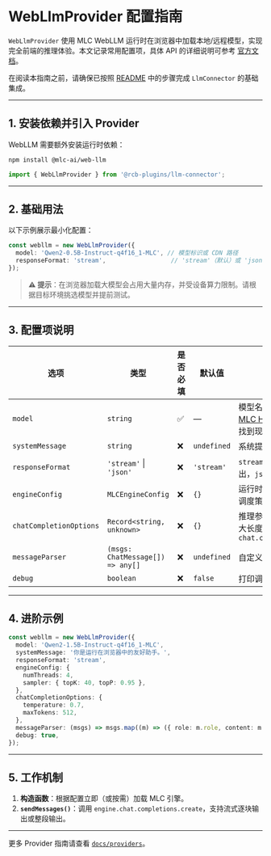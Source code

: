 # WebLlmProvider 配置指南

`WebLlmProvider` 使用 MLC WebLLM 运行时在浏览器中加载本地/远程模型，实现完全前端的推理体验。本文记录常用配置项，具体 API 的详细说明可参考 [官方文档](https://webllm.mlc.ai/docs/user/api_reference.html)。

在阅读本指南之前，请确保已按照 [README](../../README.md) 中的步骤完成 `LlmConnector` 的基础集成。

---

## 1. 安装依赖并引入 Provider

WebLLM 需要额外安装运行时依赖：

```bash
npm install @mlc-ai/web-llm
```

```ts
import { WebLlmProvider } from '@rcb-plugins/llm-connector';
```

---

## 2. 基础用法

以下示例展示最小化配置：

```ts
const webllm = new WebLlmProvider({
  model: 'Qwen2-0.5B-Instruct-q4f16_1-MLC', // 模型标识或 CDN 路径
  responseFormat: 'stream',                  // 'stream'（默认）或 'json'
});
```

> **⚠️ 提示**：在浏览器加载大模型会占用大量内存，并受设备算力限制。请根据目标环境挑选模型并提前测试。

---

## 3. 配置项说明

| 选项                    | 类型                                   | 是否必填 | 默认值    | 说明 |
| ----------------------- | -------------------------------------- | -------- | -------- | ---- |
| `model`                 | `string`                               | ✅       | —        | 模型名称或路径（可在 [MLC HuggingFace 仓库](https://huggingface.co/mlc-ai) 找到现成模型） |
| `systemMessage`         | `string`                               | ❌       | `undefined` | 系统提示语 |
| `responseFormat`        | `'stream'` \| `'json'`                 | ❌       | `'stream'` | `stream` 为逐字符/逐分块输出，`json` 返回完整内容 |
| `engineConfig`          | `MLCEngineConfig`                      | ❌       | `{}`      | 运行时配置，如线程数、调度策略等 |
| `chatCompletionOptions` | `Record<string, unknown>`              | ❌       | `{}`      | 推理参数（例如温度、最大长度），会传入 `chat.completions.create` |
| `messageParser`         | `(msgs: ChatMessage[]) => any[]`       | ❌       | `undefined` | 自定义消息格式 |
| `debug`                 | `boolean`                              | ❌       | `false`   | 打印调试信息 |

---

## 4. 进阶示例

```ts
const webllm = new WebLlmProvider({
  model: 'Qwen2-1.5B-Instruct-q4f16_1-MLC',
  systemMessage: '你是运行在浏览器中的友好助手。',
  responseFormat: 'stream',
  engineConfig: {
    numThreads: 4,
    sampler: { topK: 40, topP: 0.95 },
  },
  chatCompletionOptions: {
    temperature: 0.7,
    maxTokens: 512,
  },
  messageParser: (msgs) => msgs.map((m) => ({ role: m.role, content: m.content })),
  debug: true,
});
```

---

## 5. 工作机制

1. **构造函数**：根据配置立即（或按需）加载 MLC 引擎。
2. **`sendMessages()`**：调用 `engine.chat.completions.create`，支持流式逐块输出或整段输出。

---

更多 Provider 指南请查看 [`docs/providers`](../providers)。
